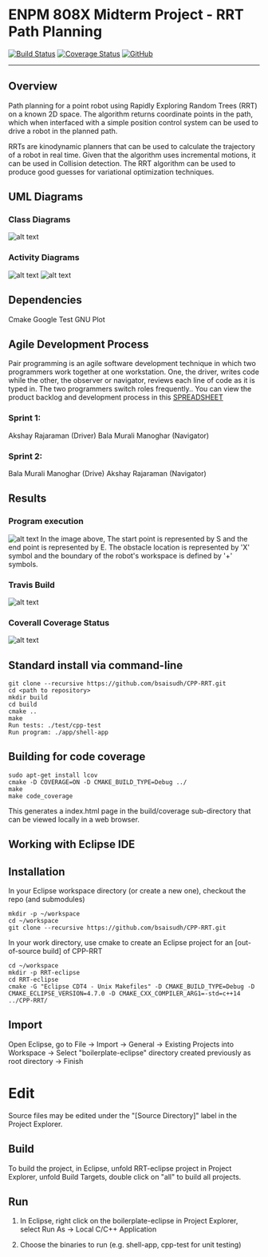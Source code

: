 # ENPM 808X Midterm Project - RRT Path Planning
[![Build Status](https://travis-ci.org/bsaisudh/CPP-RRT.svg?branch=master)](https://travis-ci.org/bsaisudh/CPP-RRT)
[![Coverage Status](https://coveralls.io/repos/github/bsaisudh/CPP-RRT/badge.svg?branch=master)](https://coveralls.io/github/bsaisudh/CPP-RRT?branch=master)
[![GitHub](https://img.shields.io/github/license/mashape/apistatus.svg)](https://raw.githubusercontent.com/bsaisudh/CPP-RRT/master/LICENSE)

---
## Overview

Path planning for a point robot using Rapidly Exploring Random Trees (RRT) on a known 2D space. The algorithm
returns coordinate points in the path, which when interfaced with a simple position control system can be used to
drive a robot in the planned path.

RRTs are kinodynamic planners that can be used to calculate the trajectory of a robot in real time. Given that the
algorithm uses incremental motions, it can be used in Collision detection. The RRT algorithm can be used to
produce good guesses for variational optimization techniques.

## UML Diagrams
### Class Diagrams
![alt text](https://raw.githubusercontent.com/bsaisudh/CPP-RRT/master/UML/Revised/classDescriptions.png)

### Activity Diagrams
![alt text](https://raw.githubusercontent.com/bsaisudh/CPP-RRT/master/UML/Revised/Activity%20Diagram%20Compute%20Path.png)
![alt text](https://raw.githubusercontent.com/bsaisudh/CPP-RRT/master/UML/Revised/activityDiagram_RRT.png)

## Dependencies
Cmake
Google Test
GNU Plot

## Agile Development Process
Pair programming is an agile software development technique in which two programmers work together at one workstation. One, the driver, writes code while the other, the observer or navigator, reviews each line of code as it is typed in. The two programmers switch roles frequently.. You can view the product backlog and development process in this [SPREADSHEET](https://docs.google.com/spreadsheets/d/1cJVLNv9pZ2T4a17OsMPn_WnxRS6tAkfYJKaMcSRo6MA/edit#gid=904828225)
  ### Sprint 1:
  Akshay Rajaraman (Driver)
  Bala Murali Manoghar (Navigator)
  ### Sprint 2:
  Bala Murali Manoghar (Drive)
  Akshay Rajaraman (Navigator)
## Results
### Program execution
![alt text](https://raw.githubusercontent.com/bsaisudh/CPP-RRT/master/results/RRT%20Demo%20Output.png)
In the image above, The start point is represented by S and the end point is represented by E. The obstacle location is represented by 'X' symbol and the boundary of the robot's workspace is defined by '+' symbols.
### Travis Build
![alt text](https://raw.githubusercontent.com/bsaisudh/CPP-RRT/master/results/Travis%20Run.jpeg)
### Coverall Coverage Status
![alt text](https://raw.githubusercontent.com/bsaisudh/CPP-RRT/master/results/Coveralls%20Run.jpeg)
## Standard install via command-line
```
git clone --recursive https://github.com/bsaisudh/CPP-RRT.git
cd <path to repository>
mkdir build
cd build
cmake ..
make
Run tests: ./test/cpp-test
Run program: ./app/shell-app
```

## Building for code coverage
```
sudo apt-get install lcov
cmake -D COVERAGE=ON -D CMAKE_BUILD_TYPE=Debug ../
make
make code_coverage
```
This generates a index.html page in the build/coverage sub-directory that can be viewed locally in a web browser.

## Working with Eclipse IDE ##

## Installation

In your Eclipse workspace directory (or create a new one), checkout the repo (and submodules)
```
mkdir -p ~/workspace
cd ~/workspace
git clone --recursive https://github.com/bsaisudh/CPP-RRT.git
```

In your work directory, use cmake to create an Eclipse project for an [out-of-source build] of CPP-RRT

```
cd ~/workspace
mkdir -p RRT-eclipse
cd RRT-eclipse
cmake -G "Eclipse CDT4 - Unix Makefiles" -D CMAKE_BUILD_TYPE=Debug -D CMAKE_ECLIPSE_VERSION=4.7.0 -D CMAKE_CXX_COMPILER_ARG1=-std=c++14 ../CPP-RRT/
```

## Import

Open Eclipse, go to File -> Import -> General -> Existing Projects into Workspace -> 
Select "boilerplate-eclipse" directory created previously as root directory -> Finish

# Edit

Source files may be edited under the "[Source Directory]" label in the Project Explorer.


## Build

To build the project, in Eclipse, unfold RRT-eclipse project in Project Explorer,
unfold Build Targets, double click on "all" to build all projects.

## Run

1. In Eclipse, right click on the boilerplate-eclipse in Project Explorer,
select Run As -> Local C/C++ Application

2. Choose the binaries to run (e.g. shell-app, cpp-test for unit testing)
